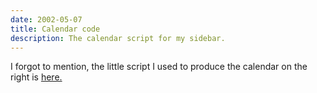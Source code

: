 ```yaml
---
date: 2002-05-07
title: Calendar code
description: The calendar script for my sidebar.
---
```

I forgot to mention, the little script I used to produce the calendar on the right is [here.](https://web.archive.org/web/20051218034524/http://www.pipetree.com/~dj/calendar)
